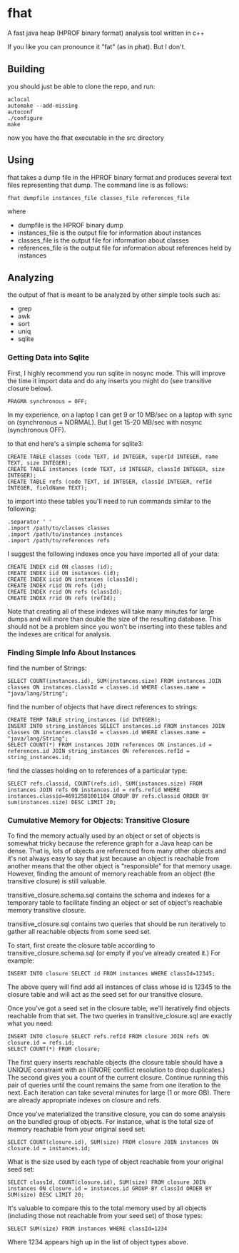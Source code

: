 # fhat

A fast java heap (HPROF binary format) analysis tool written in c++

If you like you can pronounce it "fat" (as in phat).  But I don't.

## Building

you should just be able to clone the repo, and run:

	aclocal
	automake --add-missing
	autoconf
	./configure
	make

now you have the fhat executable in the src directory

## Using

fhat takes a dump file in the HPROF binary format and produces several text files representing that dump.  The command line is as follows:

	fhat dumpfile instances_file classes_file references_file

where 
 * dumpfile is the HPROF binary dump
 * instances_file is the output file for information about instances
 * classes_file is the output file for information about classes
 * references_file is the output file for information about references held by instances

## Analyzing

the output of fhat is meant to be analyzed by other simple tools such as:
 * grep
 * awk
 * sort
 * uniq
 * sqlite

### Getting Data into Sqlite

First, I highly recommend you run sqlite in nosync mode.  This will improve the time it import data and do any inserts you might do (see transitive closure below).

	PRAGMA synchronous = OFF;

In my experience, on a laptop I can get 9 or 10 MB/sec on a laptop with sync on (synchronous = NORMAL).  But I get 15-20 MB/sec with nosync (synchronous OFF).

to that end here's a simple schema for sqlite3:

	CREATE TABLE classes (code TEXT, id INTEGER, superId INTEGER, name TEXT, size INTEGER);
	CREATE TABLE instances (code TEXT, id INTEGER, classId INTEGER, size INTEGER);
	CREATE TABLE refs (code TEXT, id INTEGER, classId INTEGER, refId INTEGER, fieldName TEXT);

to import into these tables you'll need to run commands similar to the following:

	.separator ' '
	.import /path/to/classes classes
	.import /path/to/instances instances
	.import /path/to/references refs

I suggest the following indexes once you have imported all of your data:

	CREATE INDEX cid ON classes (id);
	CREATE INDEX iid ON instances (id);
	CREATE INDEX icid ON instances (classId);
	CREATE INDEX riid ON refs (id);
	CREATE INDEX rcid ON refs (classId);
	CREATE INDEX rrid ON refs (refId);

Note that creating all of these indexes will take many minutes for large dumps and will more than double the size of the resulting database. This should not be a problem since you won't be inserting into these tables and the indexes are critical for analysis.

### Finding Simple Info About Instances

find the number of Strings:

	SELECT COUNT(instances.id), SUM(instances.size) FROM instances JOIN classes ON instances.classId = classes.id WHERE classes.name = "java/lang/String";

find the number of objects that have direct references to strings:

	CREATE TEMP TABLE string_instances (id INTEGER);
	INSERT INTO string_instances SELECT instances.id FROM instances JOIN classes ON instances.classId = classes.id WHERE classes.name = "java/lang/String";
	SELECT COUNT(*) FROM instances JOIN references ON instances.id = references.id JOIN string_instances ON references.refId = string_instances.id;

find the classes holding on to references of a particular type:

	SELECT refs.classid, COUNT(refs.id), SUM(instances.size) FROM instances JOIN refs ON instances.id = refs.refid WHERE instances.classid=46912581001104 GROUP BY refs.classid ORDER BY sum(instances.size) DESC LIMIT 20;

### Cumulative Memory for Objects: Transitive Closure

To find the memory actually used by an object or set of objects is somewhat tricky because the reference graph for a Java heap can be dense.  That is, lots of objects are referenced from many other objects and it's not always easy to say that just because an object is reachable from another means that the other object is "responsible" for that memory usage.  However, finding the amount of memory reachable from an object (the transitive closure) is still valuable.

transitive_closure.schema.sql contains the schema and indexes for a temporary table to facilitate finding an object or set of object's reachable memory transitive closure.

transitive_closure.sql contains two queries that should be run iteratively to gather all reachable objects from some seed set.

To start, first create the closure table according to transitive_closure.schema.sql (or empty if you've already created it.) For example:

	INSERT INTO closure SELECT id FROM instances WHERE classId=12345;

The above query will find add all instances of class whose id is 12345 to the closure table and will act as the seed set for our transitive closure.

Once you've got a seed set in the closure table, we'll iteratively find objects reachable from that set.  The two queries in transitive_closure.sql are exactly what you need:

	INSERT INTO closure SELECT refs.refId FROM closure JOIN refs ON closure.id = refs.id;
	SELECT COUNT(*) FROM closure;

The first query inserts reachable objects (the closure table should have a UNIQUE constraint with an IGNORE conflict resolution to drop duplicates.) The second gives you a count of the current closure.  Continue running this pair of queries until the count remains the same from one iteration to the next.  Each iteration can take several minutes for large (1 or more GB).  There are already appropriate indexes on closure and refs.

Once you've materialized the transitive closure, you can do some analysis on the bundled group of objects.  For instance, what is the total size of memory reachable from your original seed set:

	SELECT COUNT(closure.id), SUM(size) FROM closure JOIN instances ON closure.id = instances.id;

What is the size used by each type of object reachable from your original seed set:

	SELECT classId, COUNT(closure.id), SUM(size) FROM closure JOIN instances ON closure.id = instances.id GROUP BY classId ORDER BY SUM(size) DESC LIMIT 20;

It's valuable to compare this to the total memory used by all objects (including those not reachable from your seed set) of those types:

	SELECT SUM(size) FROM instances WHERE classId=1234

Where 1234 appears high up in the list of object types above.

